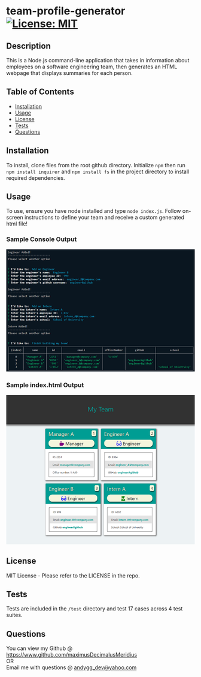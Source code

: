 # team-profile-generator [![License: MIT](https://img.shields.io/badge/License-MIT-yellow.svg)](https://opensource.org/licenses/MIT)

## Description

This is a Node.js command-line application that takes in information about employees on a software engineering team, then generates an HTML webpage that displays summaries for each person.

## Table of Contents

- [Installation](#installation)
- [Usage](#usage)
- [License](#license)
- [Tests](#tests)
- [Questions](#questions)

## Installation

To install, clone files from the root github directory.  Initialize `npm` then run `npm install inquirer` and `npm install fs` in the project directory to install required dependencies.

## Usage

To use, ensure you have node installed and type `node index.js`.  Follow on-screen instructions to define your team and receive a custom generated html file!

### Sample Console Output
![Sample console output](./assets/console-output.png)

### Sample index.html Output
![Sample index.html Output](./assets/site-thumbnail.png)

## License

MIT License - Please refer to the LICENSE in the repo.

## Tests

Tests are included in the `/test` directory and test 17 cases across 4 test suites.

## Questions

You can view my Github @ https://www.github.com/maximusDecimalusMeridius  
OR  
Email me with questions @ [andygg_dev@yahoo.com](mailto:andygg_dev@yahoo.com?subject=Question%20About%20team-profile-generator%20App)
    